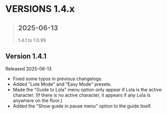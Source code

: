 # **VERSIONS 1.4.x**
>## **2025-06-13**
>1.4.1 to 1.0.99

## Version 1.4.1
Released 2025-06-13

- Fixed some typos in previous changelogs.
- Added "Lute Mode" and "Easy Mode" presets.
- Made the "Guide to Lola" menu option only appear if Lola is the active character. (If there is no active character, it appears if any Lola is anywhere on the floor.)
- Added the "Show guide in pause menu" option to the guide itself.